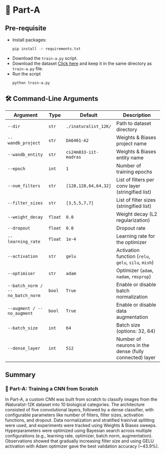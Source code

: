 # 🔧 Part-A

## Pre-requisite
- Install packages:
  ```bash
  pip install -r requirements.txt
- Download the ``train-a.py`` script.
- Download the dataset [Click here](https://storage.googleapis.com/wandb_datasets/nature_12K.zip) and keep it in the same directory as ``train-a.py`` file.
- Run the script
  ```bash
  python train-a.py
## 🛠️ Command-Line Arguments

| Argument              | Type     | Default               | Description                                                   |
|-----------------------|----------|------------------------|---------------------------------------------------------------|
| `--dir`               | `str`    | `./inaturalist_12K/`   | Path to dataset directory                                     |
| `--wandb_project`     | `str`    | `DA6401-A2`            | Weights & Biases project name                                 |
| `--wandb_entity`      | `str`    | `cs24m033-iit-madras`  | Weights & Biases entity name                                  |
| `--epoch`             | `int`    | `1`                    | Number of training epochs                                     |
| `--num_filters`       | `str`    | `[128,128,64,64,32]`   | List of filters per conv layer (stringified list)             |
| `--filter_sizes`      | `str`    | `[3,5,5,7,7]`          | List of filter sizes (stringified list)                       |
| `--weight_decay`      | `float`  | `0.0`                  | Weight decay (L2 regularization)                              |
| `--dropout`           | `float`  | `0.0`                  | Dropout rate                                                  |
| `--learning_rate`     | `float`  | `1e-4`                 | Learning rate for the optimizer                               |
| `--activation`        | `str`    | `gelu`                 | Activation function (`relu`, `gelu`, `silu`, `mish`)          |
| `--optimiser`         | `str`    | `adam`                 | Optimizer (`adam`, `nadam`, `rmsprop`)                        |
| `--batch_norm / --no_batch_norm` | `bool` | `True`        | Enable or disable batch normalization                         |
| `--augment / --no_augment`       | `bool` | `True`        | Enable or disable data augmentation                           |
| `--batch_size`        | `int`    | `64`                   | Batch size (options: 32, 64)                                  |
| `--dense_layer`       | `int`    | `512`                  | Number of neurons in the dense (fully connected) layer        |

## Summary
### 🧪 Part-A: Training a CNN from Scratch

In Part-A, a custom CNN was built from scratch to classify images from the iNaturalist-12K dataset into 10 biological categories.
The architecture consisted of five convolutional layers, followed by a dense classifier, with configurable parameters like number of filters, filter sizes, activation functions, and dropout.
Data normalization and stratified train/val splitting were used, and experiments were tracked using Weights & Biases sweeps.
Hyperparameters were optimized using Bayesian search across multiple configurations (e.g., learning rate, optimizer, batch norm, augmentation).
Observations showed that gradually increasing filter size and using GELU activation with Adam optimizer gave the best validation accuracy (~43.9%).